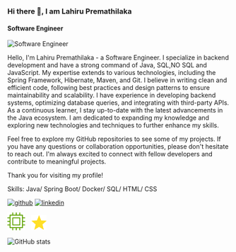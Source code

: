 ### Hi there 👋, I am Lahiru Premathilaka
#### Software Engineer
![Software Engineer](https://arturssmirnovs.github.io/github-profile-readme-generator/images/banner.png)

Hello, I'm  Lahiru Premathilaka  - a Software Engineer. I specialize in backend development and have a strong command of Java, SQL,NO SQL and JavaScript.
My expertise extends to various technologies, including the Spring Framework, Hibernate, Maven, and Git. I believe in writing clean and efficient code, following best practices and design patterns to ensure maintainability and scalability.
I have experience in developing backend systems, optimizing database queries, and integrating with third-party APIs. 
As a continuous learner, I stay up-to-date with the latest advancements in the Java ecosystem. I am dedicated to expanding my knowledge and exploring new technologies and techniques to further enhance my skills.

Feel free to explore my GitHub repositories to see some of my projects. If you have any questions or collaboration opportunities, please don't hesitate to reach out. I'm always excited to connect with fellow developers and contribute to meaningful projects.

Thank you for visiting my profile!

Skills: Java/ Spring Boot/ Docker/ SQL/ HTML/ CSS



[<img src='https://cdn.jsdelivr.net/npm/simple-icons@3.0.1/icons/github.svg' alt='github' height='40'>](https://github.com/Lahiru-Sandaruwan)  [<img src='https://cdn.jsdelivr.net/npm/simple-icons@3.0.1/icons/linkedin.svg' alt='linkedin' height='40'>](https://www.linkedin.com/in/lahiru-premathilaka/)  

<a href='https://docs.github.com/en/developers'><img src='https://raw.githubusercontent.com/acervenky/animated-github-badges/master/assets/devbadge.gif' width='40' height='40'></a> <a href='https://stars.github.com/'><img src='https://raw.githubusercontent.com/acervenky/animated-github-badges/master/assets/starbadge.gif' width='35' height='35'></a> 

![GitHub stats](https://github-readme-stats.vercel.app/api?username=Lahiru-Sandaruwan&show_icons=true)  
